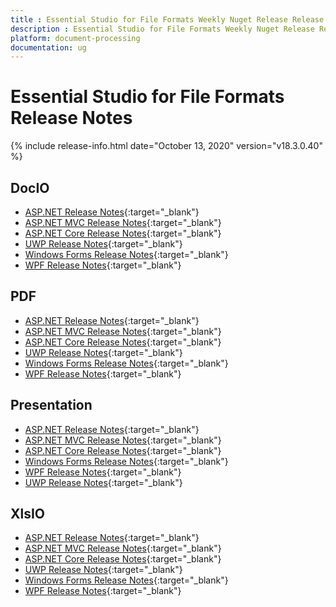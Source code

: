 ```yaml
---
title : Essential Studio for File Formats Weekly Nuget Release Release Notes  
description : Essential Studio for File Formats Weekly Nuget Release Release Notes  
platform: document-processing
documentation: ug
---
```


# Essential Studio for File Formats  Release Notes  

{% include release-info.html date="October 13, 2020" version="v18.3.0.40" %} 

## DocIO

* [ASP.NET Release Notes](/aspnet/release-notes/v18.3.0.40#docio){:target="_blank"}
* [ASP.NET MVC Release Notes](/aspnetmvc/release-notes/v18.3.0.40#docio){:target="_blank"}
* [ASP.NET Core Release Notes](/aspnet-core/release-notes/v18.3.0.40#docio){:target="_blank"}
* [UWP Release Notes](/uwp/release-notes/v18.3.0.40#docio){:target="_blank"}
* [Windows Forms Release Notes](/windowsforms/release-notes/v18.3.0.40#docio){:target="_blank"}
* [WPF Release Notes](/wpf/release-notes/v18.3.0.40#docio){:target="_blank"}


## PDF

* [ASP.NET Release Notes](/aspnet/release-notes/v18.3.0.40#pdf){:target="_blank"}
* [ASP.NET MVC Release Notes](/aspnetmvc/release-notes/v18.3.0.40#pdf){:target="_blank"}
* [ASP.NET Core Release Notes](/aspnet-core/release-notes/v18.3.0.40#pdf){:target="_blank"}
* [UWP Release Notes](/uwp/release-notes/v18.3.0.40#pdf){:target="_blank"}
* [Windows Forms Release Notes](/windowsforms/release-notes/v18.3.0.40#pdf){:target="_blank"}
* [WPF Release Notes](/wpf/release-notes/v18.3.0.40#pdf){:target="_blank"}


## Presentation

* [ASP.NET Release Notes](/aspnet/release-notes/v18.3.0.40#presentation){:target="_blank"}
* [ASP.NET MVC Release Notes](/aspnetmvc/release-notes/v18.3.0.40#presentation){:target="_blank"}
* [ASP.NET Core Release Notes](/aspnet-core/release-notes/v18.3.0.40#presentation){:target="_blank"}
* [Windows Forms Release Notes](/windowsforms/release-notes/v18.3.0.40#presentation){:target="_blank"}
* [WPF Release Notes](/wpf/release-notes/v18.3.0.40#presentation){:target="_blank"}
* [UWP Release Notes](/uwp/release-notes/v18.3.0.40#presentation){:target="_blank"}


## XlsIO

* [ASP.NET Release Notes](/aspnet/release-notes/v18.3.0.40#xlsio){:target="_blank"}
* [ASP.NET MVC Release Notes](/aspnetmvc/release-notes/v18.3.0.40#xlsio){:target="_blank"}
* [ASP.NET Core Release Notes](/aspnet-core/release-notes/v18.3.0.40#xlsio){:target="_blank"}
* [UWP Release Notes](/uwp/release-notes/v18.3.0.40#xlsio){:target="_blank"}
* [Windows Forms Release Notes](/windowsforms/release-notes/v18.3.0.40#xlsio){:target="_blank"}
* [WPF Release Notes](/wpf/release-notes/v18.3.0.40#xlsio){:target="_blank"}